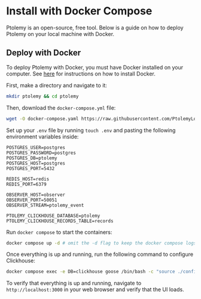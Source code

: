 # Install with Docker Compose

Ptolemy is an open-source, free tool. Below is a guide on how to deploy Ptolemy on your local machine with Docker.

## Deploy with Docker

To deploy Ptolemy with Docker, you must have Docker installed on your computer. See [here](https://docs.docker.com/desktop/) for instructions on how to install Docker.

First, make a directory and navigate to it:
```sh
mkdir ptolemy && cd ptolemy
```

Then, download the `docker-compose.yml` file:
```sh
wget -O docker-compose.yaml https://raw.githubusercontent.com/PtolemyLovesYou/argilla/main/docker-compose.yml
```

Set up your `.env` file by running `touch .env` and pasting the following environment variables inside:
```
POSTGRES_USER=postgres
POSTGRES_PASSWORD=postgres
POSTGRES_DB=ptolemy
POSTGRES_HOST=postgres
POSTGRES_PORT=5432

REDIS_HOST=redis
REDIS_PORT=6379

OBSERVER_HOST=observer
OBSERVER_PORT=50051
OBSERVER_STREAM=ptolemy_event

PTOLEMY_CLICKHOUSE_DATABASE=ptolemy
PTOLEMY_CLICKHOUSE_RECORDS_TABLE=records
```

Run `docker compose` to start the containers:
```sh
docker compose up -d # omit the -d flag to keep the docker compose logs in your terminal
```

Once everything is up and running, run the following command to configure Clickhouse:
```sh
docker compose exec -e DB=clickhouse goose /bin/bash -c "source ./configure.sh && goose up"
```

To verify that everything is up and running, navigate to `http://localhost:3000` in your web browser and verify that the UI loads.
